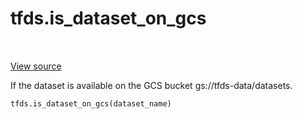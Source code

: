 <div itemscope itemtype="http://developers.google.com/ReferenceObject">
<meta itemprop="name" content="tfds.is_dataset_on_gcs" />
<meta itemprop="path" content="Stable" />
</div>

# tfds.is_dataset_on_gcs

<!-- Insert buttons -->

<table class="tfo-notebook-buttons tfo-api" align="left">
</table>

<a target="_blank" href="https://github.com/tensorflow/datasets/tree/master/tensorflow_datasets/core/utils/gcs_utils.py">View
source</a>

<!-- Start diff -->

If the dataset is available on the GCS bucket gs://tfds-data/datasets.

```python
tfds.is_dataset_on_gcs(dataset_name)
```

<!-- Placeholder for "Used in" -->
